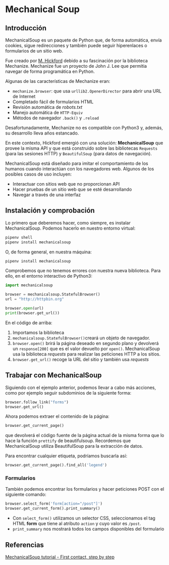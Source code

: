 # Mechanical Soup

## Introducción

MechanicalSoup es un paquete de Python que, de forma automática, envía cookies, sigue redirecciones y también puede seguir hiperenlaces o formularios de un sitio web.

Fue creado por [M. Hickford](https://github.com/hickford/) debido a su fascinación por la biblioteca Mechanize. Mechanize fue un proyecto de John J. Lee que permitia navegar de forma programática en Python.

Algunas de las características de Mechanize eran:

+ `mechanize.browser`: que usa `urllib2.OpenerDirector` para abrir una URL de Internet
+ Completado fácil de formularios HTML
+ Revisión automática de *robots.txt*
+ Manejo automática de `HTTP-Equiv`
+ Métodos de navegador `.back()` y `.reload`

Desafortunadamente, Mechanize no es compatible con Python3 y, además, su desarrollo lleva años estancado.

En este contexto, Hickford emergió con una solución: **MechanicalSoup** que provee la misma API y que está construido sobre las bibliotecas `Requests` (para las sesiones HTTP) y `BeautifulSoup` (para datos de navegación). 

MechanicalSoup está diseñado para imitar el comportamiento de los humanos cuando interactúan con los navegadores web. Algunos de los posibles casos de uso incluyen:

+ Interactuar con sitios web que no proporcionan API
+ Hacer pruebas de un sitio web que se esté desarrollando
+ Navegar a través de una interfaz

## Instalación y comprobación

Lo primero que deberemos hacer, como siempre, es instalar MechanicalSoup. Podemos hacerlo en nuestro entorno virtual:

```python
pipenv shell
pipenv install mechanicalsoup
```

O, de forma general, en nuestra máquina:

```python
pipenv install mechanicalsoup
```
Comprobemos que no tenemos errores con nuestra nueva biblioteca. Para ello, en el entorno interactivo de Python3:

```python
import mechanicalsoup

browser = mechanicalsoup.StatefulBrowser()
url = "http://httpbin.org"

browser.open(url)
print(browser.get_url())
```

En el código de arriba:

1. Importamos la biblioteca
2. `mechanicalsoup.StatefulBrowser()`creará un objeto de navegador. 
3. `browser.open()` brirá la página deseado en segundo plano y devolverá un `response[200]` que es el valor devuelto por `open()`.
    MechanicalSoup usa la biblioteca *requests* para realizar las peticiones HTTP a los sitios.
4.  `browser.get_url()` recoge la URL del sitio y también usa *requests*

## Trabajar con MechanicalSoup

Siguiendo con el ejemplo anterior, podemos llevar a cabo más acciones, como por ejemplo seguir subdominios de la siguiente forma:

```python
browser.follow_link("forms")
browser.get_url()
```

Ahora podemos extraer el contenido de la página:

```python
browser.get_current_page()
```

que devolverá el código fuente de la página actual de la misma forma que lo hace la función `prettify` de beautifulsoup. Recordemos que MechanicalSoup utiliza BeautifulSoup para la extracción de datos.

Para encontrar cualquier etiqueta, podríamos buscarla así:

```python
browser.get_current_page().find_all('legend')
```
### Formularios

También podemos encontrar los formularios y hacer peticiones POST con el siguiente comando:

```python
browser.select_form('form[action="/post"]')
browser.get_current_form().print_summary()
```

+ Con `select_form()` utilizamos un selector CSS, seleccionamos el tag HTML **form** que tiene al atributo `action` y cuyo valor es `/post`. 
+ `print_summary` nos mostrará todos los campos disponibles del formulario


## Referencias

[MechanicalSoup tutorial - First contact, step by step](https://mechanicalsoup.readthedocs.io/en/stable/tutorial.html)